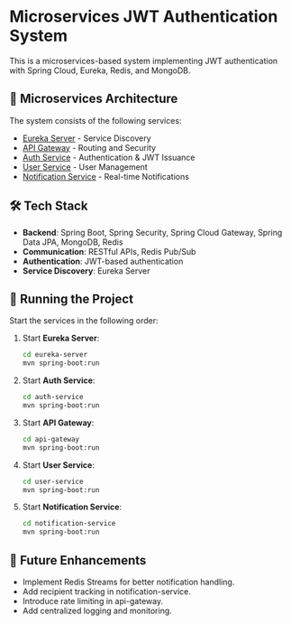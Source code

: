 # Microservices JWT Authentication System

This is a microservices-based system implementing JWT authentication with Spring Cloud, Eureka, Redis, and MongoDB.

## 🔗 Microservices Architecture
The system consists of the following services:
- [Eureka Server](./eureka_server/README.md) - Service Discovery
- [API Gateway](./api_gateway/README.md) - Routing and Security
- [Auth Service](./auth-service/README.md) - Authentication & JWT Issuance
- [User Service](./user_service/README.md) - User Management
- [Notification Service](./notification-service/README.md) - Real-time Notifications

## 🛠️ Tech Stack
- **Backend**: Spring Boot, Spring Security, Spring Cloud Gateway, Spring Data JPA, MongoDB, Redis
- **Communication**: RESTful APIs, Redis Pub/Sub
- **Authentication**: JWT-based authentication
- **Service Discovery**: Eureka Server

## 📌 Running the Project
Start the services in the following order:

1. Start **Eureka Server**:
   ```bash
   cd eureka-server
   mvn spring-boot:run
   ```
2. Start **Auth Service**:
   ```bash
   cd auth-service
   mvn spring-boot:run
   ```
3. Start **API Gateway**:
   ```bash
   cd api-gateway
   mvn spring-boot:run
   ```
4. Start **User Service**:
   ```bash
   cd user-service
   mvn spring-boot:run
   ```
5. Start **Notification Service**:
   ```bash
   cd notification-service
   mvn spring-boot:run
   ```
## 📌 Future Enhancements
- Implement Redis Streams for better notification handling.
- Add recipient tracking in notification-service.
- Introduce rate limiting in api-gateway.
- Add centralized logging and monitoring.

